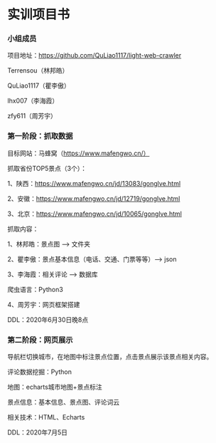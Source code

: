 # 实训项目书

### 小组成员

项目地址：https://github.com/QuLiao1117/light-web-crawler

Terrensou（林邦皓）

QuLiao1117（瞿李傲）

lhx007（李海霞）

zfy611（周芳宇）



### 第一阶段：抓取数据

目标网站：马蜂窝（https://www.mafengwo.cn/）

抓取省份TOP5景点（3个）：

1、陕西：https://www.mafengwo.cn/jd/13083/gonglve.html

2、安徽：https://www.mafengwo.cn/jd/12719/gonglve.html

3、北京：https://www.mafengwo.cn/jd/10065/gonglve.html

抓取内容：

1、林邦皓：景点图 --> 文件夹

2、瞿李傲：景点基本信息（电话、交通、门票等等）--> json

3、李海霞：相关评论 --> 数据库

爬虫语言：Python3



4、周芳宇：网页框架搭建

DDL：2020年6月30日晚8点



### 第二阶段：网页展示

导航栏切换城市，在地图中标注景点位置，点击景点展示该景点相关内容。

评论数据挖掘：Python

地图：echarts城市地图+景点标注

景点信息：基本信息、景点图、评论词云

相关技术：HTML、Echarts

DDL：2020年7月5日

